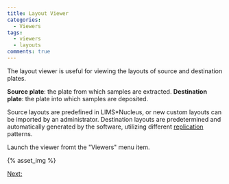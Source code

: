 ```yaml
---
title: Layout Viewer
categories:
  - Viewers
tags:
  - viewers
  - layouts
comments: true
---
```


The layout viewer is useful for viewing the layouts of source and destination plates.

**Source plate**: the plate from which samples are extracted.
**Destination plate**: the plate into which samples are deposited.

Source layouts are predefined in LIMS*Nucleus, or new custom layouts can be imported by an administrator.  Destination layouts are predetermined and automatically generated by the software, utilizing different [replication](/software/replication/) patterns.

Launch the viewer fromt the "Viewers" menu item.


{% asset_img   %}


[Next: ]()
